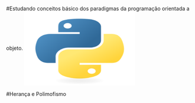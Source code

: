 

#Estudando conceitos básico dos paradigmas da programação orientada a objeto.
<img align="center" alt="Rodri-Python" height="200" width="300" src="https://raw.githubusercontent.com/devicons/devicon/master/icons/python/python-original.svg">

#Herança e Polimofismo

